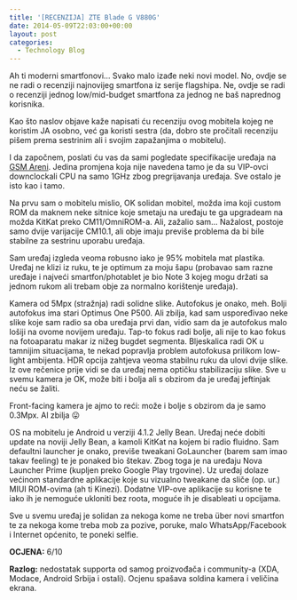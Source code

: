 ```yaml
---
title: '[RECENZIJA] ZTE Blade G V880G'
date: 2014-05-09T22:03:00+00:00
layout: post
categories:
  - Technology Blog
---
```

Ah ti moderni smartfonovi… Svako malo izađe neki novi model. No, ovdje se ne radi o recenziji najnovijeg smartfona iz serije flagshipa. Ne, ovdje se radi o recenziji jednog low/mid-budget smartfona za jednog ne baš naprednog korisnika.

Kao što naslov objave kaže napisati ću recenziju ovog mobitela kojeg ne koristim JA osobno, već ga koristi sestra (da, dobro ste pročitali recenziju pišem prema sestrinim ali i svojim zapažanjima o mobitelu).

I da započnem, poslati ću vas da sami pogledate specifikacije uređaja na [GSM Areni](http://www.gsmarena.com/zte_blade_g_v880g-5620.php). Jedina promjena koja nije navedena tamo je da su VIP-ovci downclockali CPU na samo 1GHz zbog pregrijavanja uređaja. Sve ostalo je isto kao i tamo.

Na prvu sam o mobitelu mislio, OK solidan mobitel, možda ima koji custom ROM da maknem neke sitnice koje smetaju na uređaju te ga upgradeam na možda KitKat preko CM11/OmniROM-a. Ali, zažalio sam… Nažalost, postoje samo dvije varijacije CM10.1, ali obje imaju previše problema da bi bile stabilne za sestrinu uporabu uređaja.

Sam uređaj izgleda veoma robusno iako je 95% mobitela mat plastika. Uređaj ne klizi iz ruku, te je optimum za moju šapu (probavao sam razne uređaje i najveći smartfon/photablet je bio Note 3 kojeg mogu držati sa jednom rukom ali trebam obje za normalno korištenje uređaja).

Kamera od 5Mpx (stražnja) radi solidne slike. Autofokus je onako, meh. Bolji autofokus ima stari Optimus One P500. Ali zbilja, kad sam uspoređivao neke slike koje sam radio sa oba uređaja prvi dan, vidio sam da je autofokus malo lošiji na ovome novijem uređaju. Tap-to fokus radi bolje, ali nije to kao fokus na fotoaparatu makar iz nižeg bugdet segmenta. Bljeskalica radi OK u tamnijim situacijama, te nekad popravlja problem autofokusa prilikom low-light ambijenta. HDR opcija zahtjeva veoma stabilnu ruku da ulovi dvije slike. Iz ove rečenice prije vidi se da uređaj nema optičku stabilizaciju slike. Sve u svemu kamera je OK, može biti i bolja ali s obzirom da je uređaj jeftinjak neću se žaliti.

Front-facing kamera je ajmo to reći: može i bolje s obzirom da je samo 0.3Mpx. Al zbilja 😛

OS na mobitelu je Android u verziji 4.1.2 Jelly Bean. Uređaj neće dobiti update na noviji Jelly Bean, a kamoli KitKat na kojem bi radio fluidno. Sam defaultni launcher je onako, previše tweakani GoLauncher (barem sam imao takav feeling) te je ponaked bio štekav. Zbog toga je na uređaju Nova Launcher Prime (kupljen preko Google Play trgovine). Uz uređaj dolaze većinom standardne aplikacije koje su vizualno tweakane da sliče (op. ur.) MIUI ROM-ovima (ah ti Kinezi). Dodatne VIP-ove aplikacije su korisne te iako ih je nemoguće ukloniti bez roota, moguće ih je disableati u opcijama.

Sve u svemu uređaj je solidan za nekoga kome ne treba über novi smartfon te za nekoga kome treba mob za pozive, poruke, malo WhatsApp/Facebook i Internet općenito, te poneki selfie.

**OCJENA:** 6/10

**Razlog:** nedostatak supporta od samog proizvođača i community-a (XDA, Modace, Android Srbija i ostali). Ocjenu spašava soldina kamera i veličina ekrana.